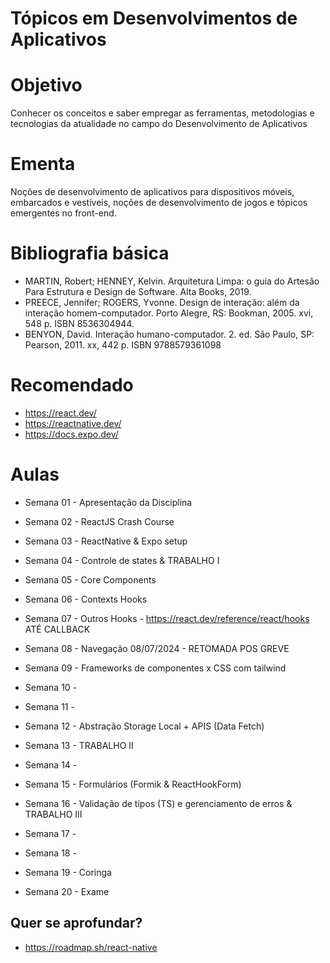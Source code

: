 # Tópicos em Desenvolvimentos de Aplicativos


# Objetivo
Conhecer os conceitos e saber empregar as ferramentas, metodologias e
tecnologias da atualidade no campo do Desenvolvimento de Aplicativos

# Ementa
Noções de desenvolvimento de aplicativos para dispositivos móveis, embarcados e
vestíveis, noções de desenvolvimento de jogos e tópicos emergentes no front-end.

# Bibliografia básica

* MARTIN, Robert; HENNEY, Kelvin. Arquitetura Limpa: o guia do Artesão Para Estrutura e Design de Software. Alta Books, 2019.
* PREECE, Jennifer; ROGERS, Yvonne. Design de interação: além da interação homem-computador. Porto Alegre, RS: Bookman, 2005. xvi, 548 p. ISBN 8536304944.
* BENYON, David. Interação humano-computador. 2. ed. São Paulo, SP: Pearson, 2011. xx, 442 p. ISBN 9788579361098

# Recomendado

* https://react.dev/
* https://reactnative.dev/
* https://docs.expo.dev/


# Aulas

* Semana 01 - Apresentação da Disciplina

* Semana 02 - ReactJS Crash Course

* Semana 03 - ReactNative & Expo setup

* Semana 04 - Controle de states & TRABALHO I

* Semana 05 - Core Components

* Semana 06 - Contexts Hooks

* Semana 07 - Outros Hooks  - https://react.dev/reference/react/hooks ATÉ CALLBACK

* Semana 08 - Navegação 08/07/2024 - RETOMADA POS GREVE

* Semana 09 - Frameworks de componentes x CSS com tailwind

* Semana 10 - 

* Semana 11 - 

* Semana 12 - Abstração Storage Local  + APIS (Data Fetch)

* Semana 13 - TRABALHO II

* Semana 14 - 

* Semana 15 - Formulários (Formik & ReactHookForm) 

* Semana 16 - Validação de tipos (TS) e gerenciamento de erros & TRABALHO III

* Semana 17 - 

* Semana 18 -

* Semana 19 - Coringa

* Semana 20 - Exame


## Quer se aprofundar?

* https://roadmap.sh/react-native